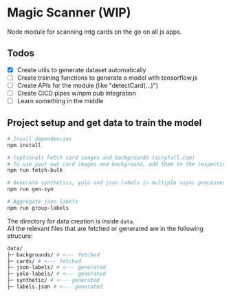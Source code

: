# Magic Scanner (WIP)

Node module for scanning mtg cards on the go on all js apps.

## Todos

- [x] Create utils to generate dataset automatically
- [ ] Create training functions to generate a model with tensorflow.js
- [ ] Create APIs for the module (like "detectCard(...)")
- [ ] Create CICD pipes w/npm pub integration
- [ ] Learn something in the middle

## Project setup and get data to train the model

```bash
# Insall dependencies
npm install

# (optional) Fetch card images and backgrounds (scryfall.com)
# To use your own card images and background, add them in the respective folders
npm run fetch-bulk

# Generate synthetics, yolo and json labels in multiple async processes
npm run gen-syn

# Aggregate json labels
npm run group-labels
```

The directory for data creation is inside `data`.  
All the relevant files that are fetched or generated are in the following strucure:

```bash
data/
├─ backgrounds/ # <--- fetched
├─ cards/ # <--- fetched
├─ json-labels/ # <--- generated
├─ yolo-labels/ # <--- generated
├─ synthetic/ # <--- generated
├─ labels.json # <--- generated
```
